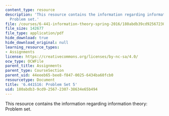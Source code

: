 ```yaml
---
content_type: resource
description: 'This resource contains the information regarding information theory:
  Problem set.'
file: /courses/6-441-information-theory-spring-2016/180abdb39cd92567230738634e65b494_MIT6_441S16_problem_set5.pdf
file_size: 142677
file_type: application/pdf
hide_download: true
hide_download_original: null
learning_resource_types:
- Assignments
license: https://creativecommons.org/licenses/by-nc-sa/4.0/
ocw_type: OCWFile
parent_title: Assignments
parent_type: CourseSection
parent_uid: 44eeeb65-bee8-f847-0025-6434ba60fcb0
resourcetype: Document
title: '6.441S16: Problem Set 5'
uid: 180abdb3-9cd9-2567-2307-38634e65b494
---
```

This resource contains the information regarding information theory: Problem set.